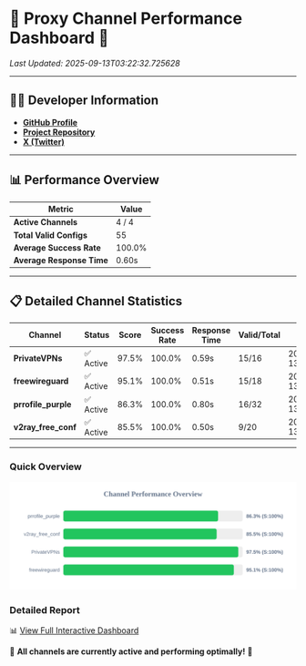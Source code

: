# 🌟 Proxy Channel Performance Dashboard 🌟

_Last Updated: 2025-09-13T03:22:32.725628_

---

## 👩‍💻 Developer Information

- **[GitHub Profile](https://github.com/4n0nymou3)**  
- **[Project Repository](https://github.com/4n0nymou3/multi-proxy-config-fetcher)**  
- **[X (Twitter)](https://x.com/4n0nymou3)**  

---

## 📊 Performance Overview

| Metric                | Value       |
|-----------------------|-------------|
| **Active Channels**   | 4 / 4       |
| **Total Valid Configs** | 55          |
| **Average Success Rate** | 100.0%      |
| **Average Response Time** | 0.60s       |

---

## 📋 Detailed Channel Statistics

| Channel          | Status     | Score  | Success Rate | Response Time | Valid/Total | Last Success               |
|------------------|------------|--------|--------------|---------------|-------------|----------------------------|
| **PrivateVPNs**  | ✅ Active  | 97.5%  | 100.0% | 0.59s         | 15/16       | 2025-09-13T03:22:32.183986 |
| **freewireguard**  | ✅ Active  | 95.1%  | 100.0% | 0.51s         | 15/18       | 2025-09-13T03:22:32.723769 |
| **prrofile_purple**  | ✅ Active  | 86.3%  | 100.0% | 0.80s         | 16/32       | 2025-09-13T03:22:30.966236 |
| **v2ray_free_conf**  | ✅ Active  | 85.5%  | 100.0% | 0.50s         | 9/20       | 2025-09-13T03:22:31.551852 |

---

### Quick Overview
<div align="center">
  <a href="https://raw.githubusercontent.com/nullluser/NullRepo/refs/heads/main/assets/channel_stats_chart.svg">
    <img src="https://raw.githubusercontent.com/nullluser/NullRepo/refs/heads/main/assets/channel_stats_chart.svg" alt="Source Performance Statistics" width="800">
  </a>
</div>

### Detailed Report
📊 [View Full Interactive Dashboard](https://htmlpreview.github.io/?https://github.com/nullluser/NullRepo/blob/main/assets/performance_report.html)

🎉 **All channels are currently active and performing optimally!** 🎉
